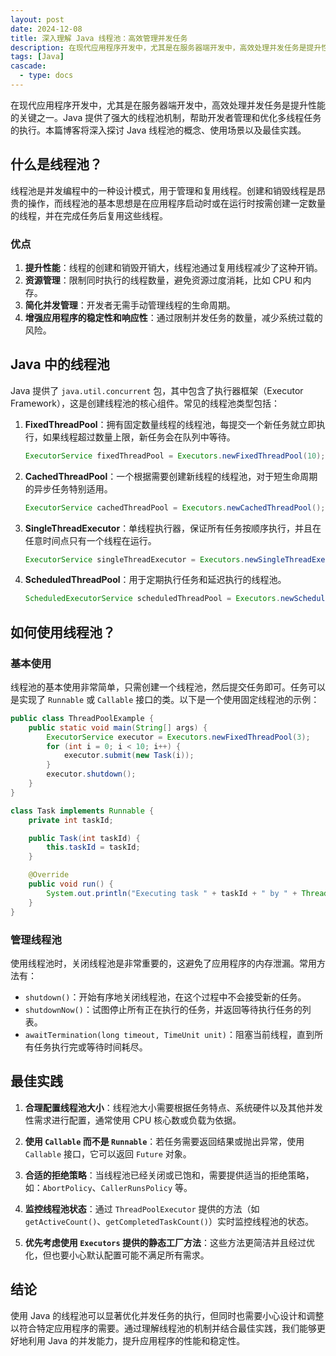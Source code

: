```yaml
---
layout: post
date: 2024-12-08
title: 深入理解 Java 线程池：高效管理并发任务
description: 在现代应用程序开发中，尤其是在服务器端开发中，高效处理并发任务是提升性能的关键之一。Java 提供了强大的线程池机制，帮助开发者管理和优化多线程任务的执行。本篇博客将深入探讨 Java 线程池的概念、使用场景以及最佳实践。
tags: [Java]
cascade:
  - type: docs
---
```


在现代应用程序开发中，尤其是在服务器端开发中，高效处理并发任务是提升性能的关键之一。Java 提供了强大的线程池机制，帮助开发者管理和优化多线程任务的执行。本篇博客将深入探讨 Java 线程池的概念、使用场景以及最佳实践。

## 什么是线程池？

线程池是并发编程中的一种设计模式，用于管理和复用线程。创建和销毁线程是昂贵的操作，而线程池的基本思想是在应用程序启动时或在运行时按需创建一定数量的线程，并在完成任务后复用这些线程。

### 优点

1. **提升性能**：线程的创建和销毁开销大，线程池通过复用线程减少了这种开销。
2. **资源管理**：限制同时执行的线程数量，避免资源过度消耗，比如 CPU 和内存。
3. **简化并发管理**：开发者无需手动管理线程的生命周期。
4. **增强应用程序的稳定性和响应性**：通过限制并发任务的数量，减少系统过载的风险。

## Java 中的线程池

Java 提供了 `java.util.concurrent` 包，其中包含了执行器框架（Executor Framework），这是创建线程池的核心组件。常见的线程池类型包括：

1. **FixedThreadPool**：拥有固定数量线程的线程池，每提交一个新任务就立即执行，如果线程超过数量上限，新任务会在队列中等待。

   ```java
   ExecutorService fixedThreadPool = Executors.newFixedThreadPool(10);
   ```

2. **CachedThreadPool**：一个根据需要创建新线程的线程池，对于短生命周期的异步任务特别适用。

   ```java
   ExecutorService cachedThreadPool = Executors.newCachedThreadPool();
   ```

3. **SingleThreadExecutor**：单线程执行器，保证所有任务按顺序执行，并且在任意时间点只有一个线程在运行。

   ```java
   ExecutorService singleThreadExecutor = Executors.newSingleThreadExecutor();
   ```

4. **ScheduledThreadPool**：用于定期执行任务和延迟执行的线程池。

   ```java
   ScheduledExecutorService scheduledThreadPool = Executors.newScheduledThreadPool(5);
   ```

## 如何使用线程池？

### 基本使用

线程池的基本使用非常简单，只需创建一个线程池，然后提交任务即可。任务可以是实现了 `Runnable` 或 `Callable` 接口的类。以下是一个使用固定线程池的示例：

```java
public class ThreadPoolExample {
    public static void main(String[] args) {
        ExecutorService executor = Executors.newFixedThreadPool(3);
        for (int i = 0; i < 10; i++) {
            executor.submit(new Task(i));
        }
        executor.shutdown();
    }
}

class Task implements Runnable {
    private int taskId;

    public Task(int taskId) {
        this.taskId = taskId;
    }

    @Override
    public void run() {
        System.out.println("Executing task " + taskId + " by " + Thread.currentThread().getName());
    }
}
```

### 管理线程池

使用线程池时，关闭线程池是非常重要的，这避免了应用程序的内存泄漏。常用方法有：

- `shutdown()`：开始有序地关闭线程池，在这个过程中不会接受新的任务。
- `shutdownNow()`：试图停止所有正在执行的任务，并返回等待执行任务的列表。
- `awaitTermination(long timeout, TimeUnit unit)`：阻塞当前线程，直到所有任务执行完或等待时间耗尽。

## 最佳实践

1. **合理配置线程池大小**：线程池大小需要根据任务特点、系统硬件以及其他并发性需求进行配置，通常使用 CPU 核心数或负载为依据。
   
2. **使用 `Callable` 而不是 `Runnable`**：若任务需要返回结果或抛出异常，使用 `Callable` 接口，它可以返回 `Future` 对象。

3. **合适的拒绝策略**：当线程池已经关闭或已饱和，需要提供适当的拒绝策略，如：`AbortPolicy`、`CallerRunsPolicy` 等。

4. **监控线程池状态**：通过 `ThreadPoolExecutor` 提供的方法（如 `getActiveCount()`、`getCompletedTaskCount()`）实时监控线程池的状态。

5. **优先考虑使用 `Executors` 提供的静态工厂方法**：这些方法更简洁并且经过优化，但也要小心默认配置可能不满足所有需求。

## 结论

使用 Java 的线程池可以显著优化并发任务的执行，但同时也需要小心设计和调整以符合特定应用程序的需要。通过理解线程池的机制并结合最佳实践，我们能够更好地利用 Java 的并发能力，提升应用程序的性能和稳定性。